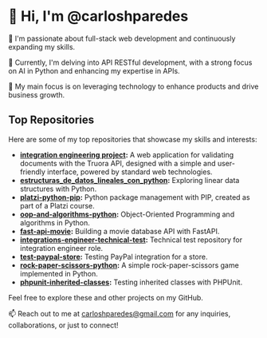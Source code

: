 # 👋 Hi, I'm @carloshparedes

👀 I'm passionate about full-stack web development and continuously expanding my skills.

🌱 Currently, I'm delving into API RESTful development, with a strong focus on AI in Python and enhancing my expertise in APIs.

🚀 My main focus is on leveraging technology to enhance products and drive business growth.

## Top Repositories

Here are some of my top repositories that showcase my skills and interests:

- **[integration engineering project](https://github.com/carloshparedes/integration-engineering-project):** A web application for validating documents with the Truora API, designed with a simple and user-friendly interface, powered by standard web technologies.
- **[estructuras_de_datos_lineales_con_python](https://github.com/carloshparedes/estructuras_de_datos_lineales_con_python):** Exploring linear data structures with Python.
- **[platzi-python-pip](https://github.com/carloshparedes/platzi-python-pip):** Python package management with PIP, created as part of a Platzi course.
- **[oop-and-algorithms-python](https://github.com/carloshparedes/oop-and-algorithms-python):** Object-Oriented Programming and algorithms in Python.
- **[fast-api-movie](https://github.com/carloshparedes/fast-api-movie):** Building a movie database API with FastAPI.
- **[integrations-engineer-technical-test](https://github.com/carloshparedes/integrations-engineer-technical-test):** Technical test repository for integration engineer role.
- **[test-paypal-store](https://github.com/carloshparedes/test-paypal-store):** Testing PayPal integration for a store.
- **[rock-paper-scissors-python](https://github.com/carloshparedes/rock-paper-scissors-python):** A simple rock-paper-scissors game implemented in Python.
- **[phpunit-inherited-classes](https://github.com/carloshparedes/phpunit-inherited-classes):** Testing inherited classes with PHPUnit.

Feel free to explore these and other projects on my GitHub.

📫 Reach out to me at carloshparedes@gmail.com for any inquiries, collaborations, or just to connect!
